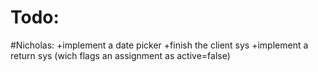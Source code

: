 Todo:
====================


#Nicholas:
+implement a date picker
+finish the client sys
+implement a return sys (wich flags an assignment as active=false)

